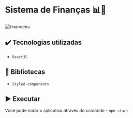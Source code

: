 # Sistema de Finanças 📊📌

![financeira](https://user-images.githubusercontent.com/72706630/211259057-57a83034-d77f-4546-a87d-b7b8a2b0b44c.png)

## ✔️ Tecnologias utilizadas

- ``ReactJS``

## 📕 Bibliotecas

- ``Styled-components``

## ▶ Executar 

Você pode rodar o aplicativo através do comando - `npm start`
